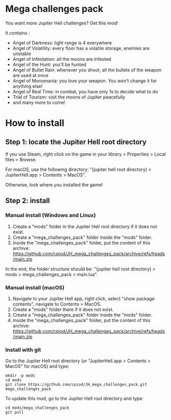 # Mega challenges pack

You want more Jupiter Hell challenges? Get this mod!

It contains :

- Angel of Darkness: light range is 4 everywhere
- Angel of Volatility: every floor has a volatile storage, enemies are unstable
- Angel of Infestation: all the moons are infested
- Angel of the Hunt: you’ll be hunted
- Angel of Bullet Rain: whenever you shoot, all the bullets of the weapon are used at once
- Angel of Monomania: you love your weapon. You won’t change it for anything else!
- Angel of Real Time: in combat, you have only 1s to decide what to do
- Trial of Tourism: visit the moons of Jupiter peacefully
- and many more to come!

# How to install

## Step 1: locate the Jupiter Hell root directory

If you use Steam, right click on the game in your library > Properties > Local files > Browse.

For macOS, use the following directory: "(jupiter hell root directory) > JupiterHell.app > Contents > MacOS".

Otherwise, look where you installed the game!

## Step 2: install

### Manual install (Windows and Linux)

1. Create a "mods" folder in the Jupiter Hell root directory if it does not exist.
2. Create a "mega_challenges_pack" folder inside the "mods" folder.
3. Inside the "mega_challenges_pack" folder, put the content of this archive: https://github.com/cpiod/JH_mega_challenges_pack/archive/refs/heads/main.zip

In the end, the folder structure should be: "(jupiter hell root directory) > mods > mega_challenges_pack > main.lua".

### Manual install (macOS)

1. Navigate to your Jupiter Hell app, right click, select "show package contents", navigate to Contents > MacOS.
2. Create a "mods" folder there if it does not exist.
2. Create a "mega_challenges_pack" folder inside the "mods" folder.
3. Inside the "mega_challenges_pack" folder, put the content of this archive: https://github.com/cpiod/JH_mega_challenges_pack/archive/refs/heads/main.zip

### Install with git

Go to the Jupiter Hell root directory (or "JupiterHell.app > Contents > MacOS" for macOS) and type:

    mkdir -p mods
    cd mods
    git clone https://github.com/cpiod/JH_mega_challenges_pack.git mega_challenges_pack

To update this mod, go to the Jupiter Hell root directory and type:

    cd mods/mega_challenges_pack
    git pull

